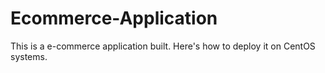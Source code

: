 # Ecommerce-Application
This is a e-commerce application built.  Here's how to deploy it on CentOS systems.
